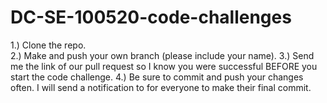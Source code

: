# DC-SE-100520-code-challenges

1.) Clone the repo.<br>
2.) Make and push your own branch (please include your name).
3.) Send me the link of our pull request so I know you were successful BEFORE you start the code challenge.
4.) Be sure to commit and push your changes often. I will send a notification to for everyone to make their final commit.
